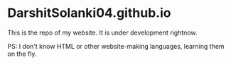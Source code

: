 # DarshitSolanki04.github.io

This is the repo of my website. It is under development rightnow.

PS: I don't know HTML or other website-making languages, learning them on the fly.
